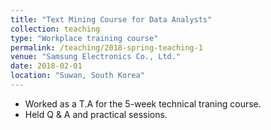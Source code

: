 ```yaml
---
title: "Text Mining Course for Data Analysts"
collection: teaching
type: "Workplace training course"
permalink: /teaching/2018-spring-teaching-1
venue: "Samsung Electronics Co., Ltd."
date: 2018-02-01
location: "Suwan, South Korea"
---
```

- Worked as a T.A for the 5-week technical traning course.
- Held Q & A and practical sessions.
